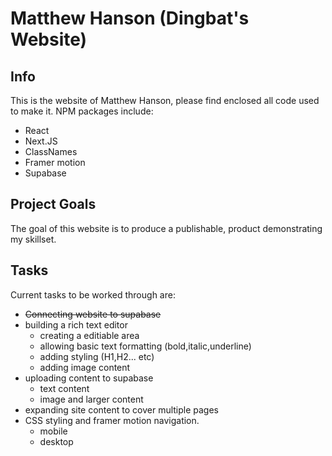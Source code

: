 # Matthew Hanson (Dingbat's Website)

## Info

This is the website of Matthew Hanson, please find enclosed all code used to make it. NPM packages include:

- React
- Next.JS
- ClassNames
- Framer motion
- Supabase

## Project Goals

The goal of this website is to produce a publishable, product demonstrating my skillset.

## Tasks

Current tasks to be worked through are:

- ~~Connecting website to supabase~~
- building a rich text editor
  - creating a editiable area
  - allowing basic text formatting (bold,italic,underline)
  - adding styling (H1,H2... etc)
  - adding image content
- uploading content to supabase
  - text content
  - image and larger content
- expanding site content to cover multiple pages
- CSS styling and framer motion navigation.
  - mobile
  - desktop
